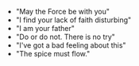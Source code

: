 - "May the Force be with you"
- "I find your lack of faith disturbing"
- "I am your father"
- "Do or do not. There is no try"
- "I've got a bad feeling about this"
- "The spice must flow."